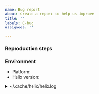 ```yaml
---
name: Bug report
about: Create a report to help us improve
title: ''
labels: C-bug
assignees: ''

---
```


<!-- Your issue may already be reported!
Please search on the issue tracker before creating one. -->

### Reproduction steps

<!-- Ideally provide a key sequence and/or asciinema.org recording. --> 

### Environment

- Platform: <!--  macOS / Windows / Linux -->
- Helix version: <!--  'hx -v' if using a release, 'git describe' if building from master -->

<details><summary>~/.cache/helix/helix.log</summary>

```
please provide a copy of `~/.cache/helix/helix.log` here if possible, you may need to redact some of the lines
```

</details>
